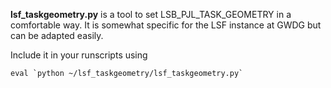 **lsf_taskgeometry.py** is a tool to set LSB_PJL_TASK_GEOMETRY in a comfortable
way. It is somewhat specific for the LSF instance at GWDG but can be adapted 
easily. 

Include it in your runscripts using
```
eval `python ~/lsf_taskgeometry/lsf_taskgeometry.py` 
```
